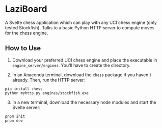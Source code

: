 # LaziBoard

A Svelte chess application which can play with any UCI chess engine (only tested Stockfish).
Talks to a basic Python HTTP server to compute moves for the chess engine.

## How to Use

1. Download your preferred UCI chess engine and place the executable in
`engine_server/engines`. You'll have to create the directory.

2. In an Anaconda terminal, download the `chess` package if you haven't already. Then, run the HTTP server:
```
pip install chess
python myhttp.py engines/stockfish.exe
```

3. In a new terminal, download the necessary node modules and start the Svelte server:
```
pnpm init
pnpm dev
```
